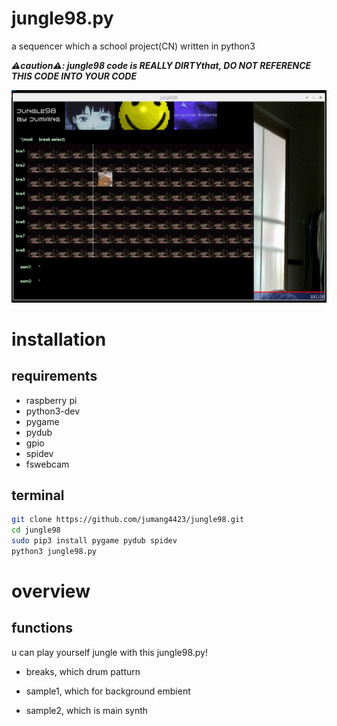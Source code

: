 # jungle98.py

a sequencer which a school project(CN) written in python3

***⚠️caution⚠️: jungle98 code is REALLY DIRTYthat, DO NOT REFERENCE THIS CODE INTO YOUR CODE***

![main screen](_img/jungle98.png)

# installation



## requirements

- raspberry pi
- python3-dev
- pygame
- pydub
- gpio
- spidev
- fswebcam

## terminal

```bash
git clone https://github.com/jumang4423/jungle98.git
cd jungle98
sudo pip3 install pygame pydub spidev
python3 jungle98.py
```

# overview

## functions

u can play yourself jungle with this jungle98.py!

- breaks, which drum patturn

- sample1, which for background embient 

- sample2, which is main synth

